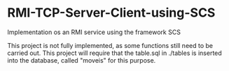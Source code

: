 # RMI-TCP-Server-Client-using-SCS
Implementation os an RMI service using the framework SCS

This project is not fully implemented, as some functions still need to be carried out. This project will require that the table.sql in ./tables is inserted into the database, called "moveis" for this purpose.
